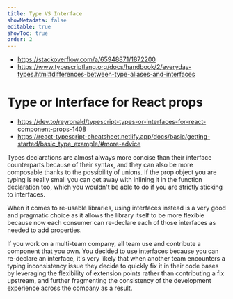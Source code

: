 ```yaml
---
title: Type VS Interface
showMetadata: false
editable: true
showToc: true
order: 2
---
```


- https://stackoverflow.com/a/65948871/1872200
- https://www.typescriptlang.org/docs/handbook/2/everyday-types.html#differences-between-type-aliases-and-interfaces

# Type or Interface for React props
- https://dev.to/reyronald/typescript-types-or-interfaces-for-react-component-props-1408
- https://react-typescript-cheatsheet.netlify.app/docs/basic/getting-started/basic_type_example/#more-advice

Types declarations are almost always more concise than their interface counterparts because of their syntax, and they can also be more composable thanks to the possibility of unions. If the prop object you are typing is really small you can get away with inlining it in the function declaration too, which you wouldn't be able to do if you are strictly sticking to interfaces.

When it comes to re-usable libraries, using interfaces instead is a very good and pragmatic choice as it allows the library itself to be more flexible because now each consumer can re-declare each of those interfaces as needed to add properties.

If you work on a multi-team company, all team use and contribute a component that you own.
You decided to use interfaces because you can re-declare an interface, it's very likely that when another team encounters a typing inconsistency issue they decide to quickly fix it in their code bases by leveraging the flexibility of extension points rather than contributing a fix upstream, and further fragmenting the consistency of the development experience across the company as a result.
